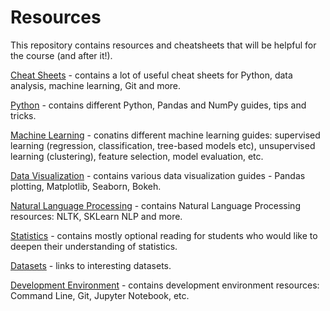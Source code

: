 # Resources

This repository contains resources and cheatsheets that will be helpful for the course (and after it!). 

[Cheat Sheets](Cheat-Sheets) - contains a lot of useful cheat sheets for Python, data analysis, machine learning, Git and more.

[Python](Python.md) - contains different Python, Pandas and NumPy guides, tips and tricks.

[Machine Learning](Machine-Learning.md) - conatins different machine learning guides: supervised learning (regression, classification, tree-based models etc), unsupervised learning (clustering), feature selection, model evaluation, etc. 

[Data Visualization](Data-Visualization.md) - contains various data visualization guides - Pandas plotting, Matplotlib, Seaborn, Bokeh. 

[Natural Language Processing](NLP.md) - contains Natural Language Processing resources: NLTK, SKLearn NLP and more.

[Statistics](Statistics.md) - contains mostly optional reading for students who would like to deepen their understanding of statistics.

[Datasets](Datasets.md) -  links to interesting datasets.

[Development Environment](Enviroment.md) - contains development environment resources: Command Line, Git, Jupyter Notebook, etc. 

